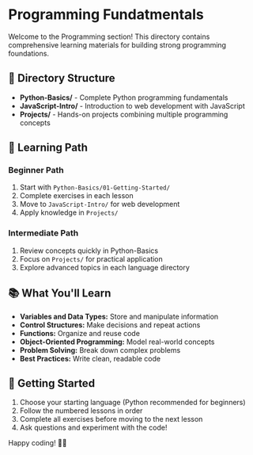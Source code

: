 # Programming Fundatmentals

Welcome to the Programming section! This directory contains comprehensive learning materials for building strong programming foundations.

## 📁 Directory Structure

- **Python-Basics/** - Complete Python programming fundamentals
- **JavaScript-Intro/** - Introduction to web development with JavaScript
- **Projects/** - Hands-on projects combining multiple programming concepts

## 🎯 Learning Path

### Beginner Path
1. Start with `Python-Basics/01-Getting-Started/`
2. Complete exercises in each lesson
3. Move to `JavaScript-Intro/` for web development
4. Apply knowledge in `Projects/`

### Intermediate Path
1. Review concepts quickly in Python-Basics
2. Focus on `Projects/` for practical application
3. Explore advanced topics in each language directory

## 📚 What You'll Learn

- **Variables and Data Types:** Store and manipulate information
- **Control Structures:** Make decisions and repeat actions
- **Functions:** Organize and reuse code
- **Object-Oriented Programming:** Model real-world concepts
- **Problem Solving:** Break down complex problems
- **Best Practices:** Write clean, readable code

## 🚀 Getting Started

1. Choose your starting language (Python recommended for beginners)
2. Follow the numbered lessons in order
3. Complete all exercises before moving to the next lesson
4. Ask questions and experiment with the code!

Happy coding! 🐍✨